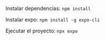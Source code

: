 Instalar dependencias:
`npm install`


Instalar expo: 
`npm install -g expo-cli`


Ejecutar el proyecto: 
`npx expo`